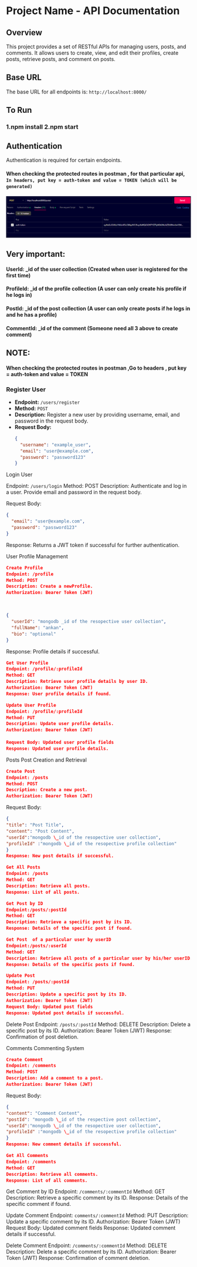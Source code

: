 # Project Name - API Documentation

## Overview

This project provides a set of RESTful APIs for managing users, posts, and comments. It allows users to create, view, and edit their profiles, create posts, retrieve posts, and comment on posts.

## Base URL

The base URL for all endpoints is: `http://localhost:8000/`

## To Run

### 1.npm install 2.npm start

## Authentication

Authentication is required for certain endpoints.

#### When checking the protected routes in postman , for that particular api, `In headers, put key = auth-token and value = TOKEN (which will be generated) `

##### ![](authentication.png)

## Very important:

#### UserId: \_id of the user collection (Created when user is registered for the first time)

#### ProfileId: \_id of the profile collection (A user can only create his profile if he logs in)

#### PostId: \_id of the post collection (A user can only create posts if he logs in and he has a profile)

#### CommentId: \_id of the comment (Someone need all 3 above to create comment)

## NOTE:

#### When checking the protected routes in postman ,Go to headers , put key = auth-token and value = TOKEN

### Register User

- **Endpoint:** `/users/register`
- **Method:** `POST`
- **Description:** Register a new user by providing username, email, and password in the request body.
- **Request Body:**
  ```json
  {
    "username": "example_user",
    "email": "user@example.com",
    "password": "password123"
  }
  ```

Login User

Endpoint: `/users/login`
Method: POST
Description: Authenticate and log in a user. Provide email and password in the request body.

Request Body:

```json
{
  "email": "user@example.com",
  "password": "password123"
}
```

Response: Returns a JWT token if successful for further authentication.

User Profile Management
</br>

```json
Create Profile
Endpoint: /profile
Method: POST
Description: Create a newProfile.
Authorization: Bearer Token (JWT)
```

</br>

```json
{
  "userId": "mongodb _id of the resopective user collection",
  "fullName": "ankan",
  "bio": "optional"
}
```

Response: Profile details if successful.

```json
Get User Profile
Endpoint: /profile/:profileId
Method: GET
Description: Retrieve user profile details by user ID.
Authorization: Bearer Token (JWT)
Response: User profile details if found.
```

```json
Update User Profile
Endpoint: /profile/:profileId
Method: PUT
Description: Update user profile details.
Authorization: Bearer Token (JWT)

Request Body: Updated user profile fields
Response: Updated user profile details.
```

Posts
Post Creation and Retrieval

```json
Create Post
Endpoint: /posts
Method: POST
Description: Create a new post.
Authorization: Bearer Token (JWT)
```

Request Body:

```json
{
"title": "Post Title",
"content": "Post Content",
"userId":"mongodb \_id of the resopective user collection",
"profileId" :"mongodb \_id of the resopective profile collection"
}
Response: New post details if successful.
```

```json
Get All Posts
Endpoint: /posts
Method: GET
Description: Retrieve all posts.
Response: List of all posts.
```

```json
Get Post by ID
Endpoint:/posts/:postId
Method: GET
Description: Retrieve a specific post by its ID.
Response: Details of the specific post if found.
```

```json
Get Post  of a particular user by userID
Endpoint:/posts/:userId 
Method: GET
Description: Retrieve all posts of a particular user by his/her userID.
Response: Details of the specific posts if found.
```

```json
Update Post
Endpoint: /posts/:postId
Method: PUT
Description: Update a specific post by its ID.
Authorization: Bearer Token (JWT)
Request Body: Updated post fields
Response: Updated post details if successful.
```

Delete Post
Endpoint: `/posts/:postId`
Method: DELETE
Description: Delete a specific post by its ID.
Authorization: Bearer Token (JWT)
Response: Confirmation of post deletion.

Comments
Commenting System

```json
Create Comment
Endpoint: /comments
Method: POST
Description: Add a comment to a post.
Authorization: Bearer Token (JWT)
```

Request Body:

```json
{
"content": "Comment Content",
"postId": "mongodb \_id of the respective post collection",
"userId":"mongodb \_id of the resopective user collection",
"profileId" :"mongodb \_id of the resopective profile collection"
}
Response: New comment details if successful.
```

```json
Get All Comments
Endpoint: /comments
Method: GET
Description: Retrieve all comments.
Response: List of all comments.
```

Get Comment by ID
Endpoint: `/comments/:commentId`
Method: GET
Description: Retrieve a specific comment by its ID.
Response: Details of the specific comment if found.

Update Comment
Endpoint: `comments/:commentId`
Method: PUT
Description: Update a specific comment by its ID.
Authorization: Bearer Token (JWT)
Request Body: Updated comment fields
Response: Updated comment details if successful.

Delete Comment
Endpoint: `/comments/:commentId`
Method: DELETE
Description: Delete a specific comment by its ID.
Authorization: Bearer Token (JWT)
Response: Confirmation of comment deletion.
